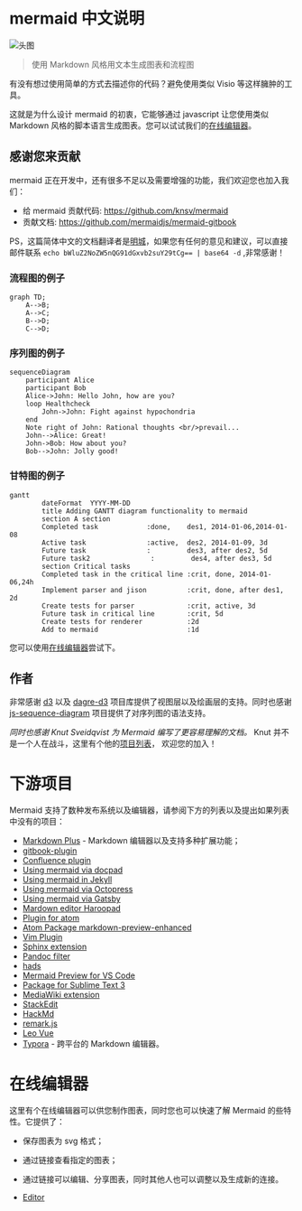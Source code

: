 # mermaid 中文说明

![头图](../images/header.png)

> 使用 Markdown 风格用文本生成图表和流程图

有没有想过使用简单的方式去描述你的代码？避免使用类似 Visio 等这样臃肿的工具。

这就是为什么设计 mermaid 的初衷，它能够通过 javascript 让您使用类似 Markdown 风格的脚本语言生成图表。您可以试试我们的[在线编辑器][live-editor]。


## 感谢您来贡献

mermaid 正在开发中，还有很多不足以及需要增强的功能，我们欢迎您也加入我们：

- 给 mermaid 贡献代码: https://github.com/knsv/mermaid
- 贡献文档: https://github.com/mermaidjs/mermaid-gitbook

PS，这篇简体中文的文档翻译者是[明城](https://www.gracecode.com)，如果您有任何的意见和建议，可以直接邮件联系 `echo bWluZ2NoZW5nQG91dGxvb2suY29tCg== | base64 -d` ,非常感谢！

### 流程图的例子

```mermaid
graph TD;
    A-->B;
    A-->C;
    B-->D;
    C-->D;
```


### 序列图的例子

```mermaid
sequenceDiagram
    participant Alice
    participant Bob
    Alice->John: Hello John, how are you?
    loop Healthcheck
        John->John: Fight against hypochondria
    end
    Note right of John: Rational thoughts <br/>prevail...
    John-->Alice: Great!
    John->Bob: How about you?
    Bob-->John: Jolly good!
```


### 甘特图的例子

```mermaid
gantt
        dateFormat  YYYY-MM-DD
        title Adding GANTT diagram functionality to mermaid
        section A section
        Completed task            :done,    des1, 2014-01-06,2014-01-08
        Active task               :active,  des2, 2014-01-09, 3d
        Future task               :         des3, after des2, 5d
        Future task2               :         des4, after des3, 5d
        section Critical tasks
        Completed task in the critical line :crit, done, 2014-01-06,24h
        Implement parser and jison          :crit, done, after des1, 2d
        Create tests for parser             :crit, active, 3d
        Future task in critical line        :crit, 5d
        Create tests for renderer           :2d
        Add to mermaid                      :1d
```

您可以使用[在线编辑器][live-editor]尝试下。

## 作者

非常感谢  [d3](https://d3js.org/) 以及 [dagre-d3](https://github.com/cpettitt/dagre-d3) 项目库提供了视图层以及绘画层的支持。同时也感谢  [js-sequence-diagram](https://bramp.github.io/js-sequence-diagrams) 项目提供了对序列图的语法支持。

*同时也感谢 Knut Sveidqvist  为 Mermaid 编写了更容易理解的文档。* Knut 并不是一个人在战斗，这里有个他的[项目列表](https://github.com/knsv/mermaid/graphs/contributors)，
欢迎您的加入！

# 下游项目

Mermaid 支持了数种发布系统以及编辑器，请参阅下方的列表以及提出如果列表中没有的项目：

* [Markdown Plus](https://mdp.tylingsoft.com/) - Markdown 编辑器以及支持多种扩展功能；
* [gitbook-plugin](https://github.com/JozoVilcek/gitbook-plugin-mermaid)
* [Confluence plugin](https://marketplace.atlassian.com/plugins/org.anvard.atlassian.mermaid-plugin/server/overview)
* [Using mermaid via docpad](http://nauvalatmaja.com/2015/01/13/rendering-mermaid-in-docpad/)
* [Using mermaid in Jekyll](https://rubygems.org/gems/jekyll-mermaid/versions/1.0.0)
* [Using mermaid via Octopress](http://mostlyblather.com/blog/2015/05/23/mermaid-jekyll-octopress/)
* [Using mermaid via Gatsby](https://github.com/konsumer/gatsby-remark-graph)
* [Mardown editor Haroopad](http://pad.haroopress.com/user.html)
* [Plugin for atom](https://atom.io/packages/atom-mermaid)
* [Atom Package markdown-preview-enhanced](https://atom.io/packages/markdown-preview-enhanced)
* [Vim Plugin](https://github.com/kannokanno/previm)
* [Sphinx extension](https://github.com/mgaitan/sphinxcontrib-mermaid)
* [Pandoc filter](https://github.com/raghur/mermaid-filter)
* [hads](https://github.com/sinedied/hads)
* [Mermaid Preview for VS Code](https://marketplace.visualstudio.com/items?itemName=vstirbu.vscode-mermaid-preview)
* [Package for Sublime Text 3](https://packagecontrol.io/packages/Mermaid)
* [MediaWiki extension](https://github.com/SemanticMediaWiki/Mermaid)
* [StackEdit](https://stackedit.io/app)
* [HackMd](https://hackmd.io)
* [remark.js](https://github.com/gnab/remark/wiki/Adding-graphs-via-Mermaid)
* [Leo Vue](https://github.com/kaleguy/leovue/wiki/Creating-Diagrams-with-Mermaid)
* [Typora](https://typora.io/) - 跨平台的 Markdown 编辑器。

# 在线编辑器

这里有个在线编辑器可以供您制作图表，同时您也可以快速了解 Mermaid 的些特性。它提供了：

* 保存图表为 svg 格式；
* 通过链接查看指定的图表；
* 通过链接可以编辑、分享图表，同时其他人也可以调整以及生成新的连接。

* [Editor][live-editor]

[live-editor]: https://mermaidjs.github.io/mermaid-live-editor/
